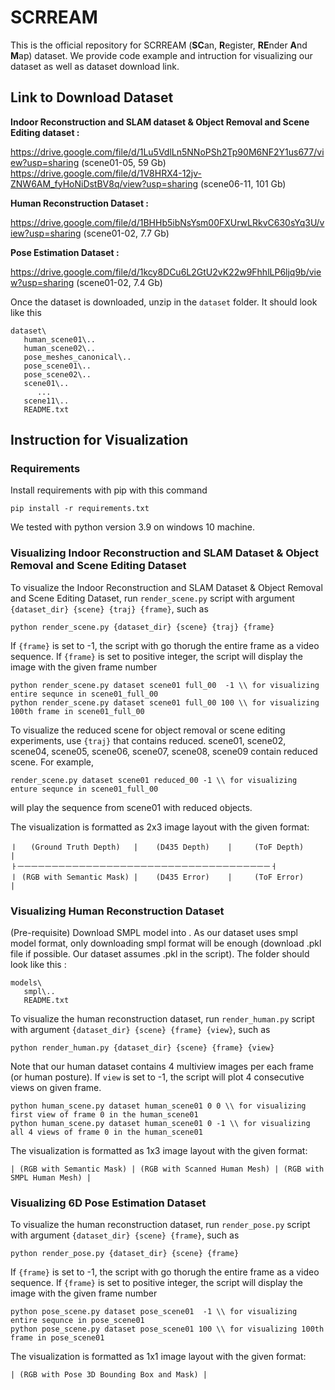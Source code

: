 # SCRREAM

This is the official repository for SCRREAM (**SC**an, **R**egister, **RE**nder **A**nd **M**ap) dataset. We provide code example and intruction for visualizing our dataset as well as dataset download link.

## Link to Download Dataset
**Indoor Reconstruction and SLAM dataset & Object Removal and Scene Editing dataset :**

https://drive.google.com/file/d/1Lu5VdlLn5NNoPSh2Tp90M6NF2Y1us677/view?usp=sharing (scene01-05, 59 Gb) 
https://drive.google.com/file/d/1V8HRX4-12jv-ZNW6AM_fyHoNiDstBV8q/view?usp=sharing (scene06-11, 101 Gb) 

**Human Reconstruction Dataset :**

https://drive.google.com/file/d/1BHHb5ibNsYsm00FXUrwLRkvC630sYq3U/view?usp=sharing (scene01-02, 7.7 Gb)

**Pose Estimation Dataset :**

https://drive.google.com/file/d/1kcy8DCu6L2GtU2vK22w9FhhlLP6ljq9b/view?usp=sharing (scene01-02, 7.4 Gb)

Once the dataset is downloaded, unzip in the ```dataset``` folder.
It should look like this

```
dataset\
   human_scene01\..
   human_scene02\..
   pose_meshes_canonical\..
   pose_scene01\..
   pose_scene02\..
   scene01\..
      ...
   scene11\..
   README.txt
```


## Instruction for Visualization
### Requirements
Install requirements with pip with this command
```
pip install -r requirements.txt
```
We tested with python version 3.9 on windows 10 machine.

### Visualizing Indoor Reconstruction and SLAM Dataset & Object Removal and Scene Editing Dataset

To visualize the Indoor Reconstruction and SLAM Dataset & Object Removal and Scene Editing Dataset,
run ```render_scene.py``` script with argument ```{dataset_dir} {scene} {traj} {frame}```, such as
```
python render_scene.py {dataset_dir} {scene} {traj} {frame}
```
If ```{frame}``` is set to -1, the script with go thorugh the entire frame as a video sequence.
If ```{frame}``` is set to positive integer, the script will display the image with the given frame number 

```
python render_scene.py dataset scene01 full_00  -1 \\ for visualizing entire sequnce in scene01_full_00
python render_scene.py dataset scene01 full_00 100 \\ for visualizing 100th frame in scene01_full_00
```

To visualize the reduced scene for object removal or scene editing experiments, use ```{traj}``` that contains reduced. scene01, scene02, scene04, scene05, scene06, scene07, scene08, scene09 contain reduced scene. 
For example, 
```
render_scene.py dataset scene01 reduced_00 -1 \\ for visualizing enture sequnce in scene01_full_00
```
will play the sequence from scene01 with reduced objects.

The visualization is formatted as 2x3 image layout with the given format:
```
ㅣ   (Ground Truth Depth)   |    (D435 Depth)    |     (ToF Depth)    |
ㅏㅡㅡㅡㅡㅡㅡㅡㅡㅡㅡㅡㅡㅡㅡㅡㅡㅡㅡㅡㅡㅡㅡㅡㅡㅡㅡㅡㅡㅡㅡㅡㅡㅡㅡㅡㅡㅡㅓ
ㅣ (RGB with Semantic Mask) |    (D435 Error)    |     (ToF Error)    |
```

### Visualizing Human Reconstruction Dataset
(Pre-requisite) Download SMPL model into . As our dataset uses smpl model format, only downloading smpl format will be enough (download .pkl file if possible. Our dataset assumes .pkl in the script).
The folder should look like this :
```
models\
   smpl\..
   README.txt
```

To visualize the human reconstruction dataset, run ```render_human.py``` script with argument ```{dataset_dir} {scene} {frame} {view}```, such as 
```
python render_human.py {dataset_dir} {scene} {frame} {view}
```
Note that our human dataset contains 4 multiview images per each frame (or human posture). If ```view``` is set to -1, the script will plot 4 consecutive views on given frame.
```
python human_scene.py dataset human_scene01 0 0 \\ for visualizing first view of frame 0 in the human_scene01
python human_scene.py dataset human_scene01 0 -1 \\ for visualizing all 4 views of frame 0 in the human_scene01
```
The visualization is formatted as 1x3 image layout with the given format:
```
| (RGB with Semantic Mask) | (RGB with Scanned Human Mesh) | (RGB with SMPL Human Mesh) |
```




### Visualizing 6D Pose Estimation Dataset
To visualize the human reconstruction dataset, run ```render_pose.py``` script with argument ```{dataset_dir} {scene} {frame}```, such as 
```
python render_pose.py {dataset_dir} {scene} {frame}
```
If ```{frame}``` is set to -1, the script with go thorugh the entire frame as a video sequence.
If ```{frame}``` is set to positive integer, the script will display the image with the given frame number
```
python pose_scene.py dataset pose_scene01  -1 \\ for visualizing entire sequnce in pose_scene01
python pose_scene.py dataset pose_scene01 100 \\ for visualizing 100th frame in pose_scene01
```
The visualization is formatted as 1x1 image layout with the given format:
```
| (RGB with Pose 3D Bounding Box and Mask) |
```



